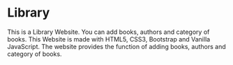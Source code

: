 # Library
This is a Library Website. You can add books, authors and category of books.
This Website is made with HTML5, CSS3, Bootstrap and Vanilla JavaScript.
The website provides the function of adding books, authors and category of books.
